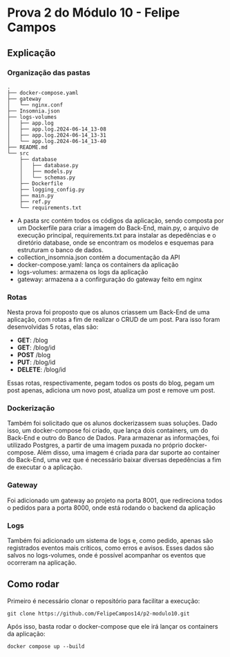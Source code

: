 # Prova 2 do Módulo 10 - Felipe Campos

## Explicação

### Organização das pastas

```
.
├── docker-compose.yaml
├── gateway
│   └── nginx.conf
├── Insomnia.json
├── logs-volumes
│   ├── app.log
│   ├── app.log.2024-06-14_13-08
│   ├── app.log.2024-06-14_13-31
│   └── app.log.2024-06-14_13-40
├── README.md
└── src
    ├── database
    │   ├── database.py
    │   ├── models.py
    │   └── schemas.py
    ├── Dockerfile
    ├── logging_config.py
    ├── main.py
    ├── ref.py
    └── requirements.txt
```

- A pasta src contém todos os códigos da aplicação, sendo composta por um Dockerfile para criar a imagem do Back-End, main.py, o arquivo de execução principal, requirements.txt para instalar as depedências e o diretório database, onde se encontram os modelos e esquemas para estruturam o banco de dados.
- collection_insomnia.json contém a documentação da API
- docker-compose.yaml: lança os containers da aplicação
- logs-volumes: armazena os logs da aplicação
- gateway: armazena a a confirguração do gateway feito em nginx

### Rotas 

Nesta prova foi proposto que os alunos criassem um Back-End de uma aplicação, com rotas a fim de realizar o CRUD de um post. Para isso foram desenvolvidas 5 rotas, elas são:

- **GET**: /blog
- **GET**: /blog/id 
- **POST** /blog
- **PUT**: /blog/id
- **DELETE**: /blog/id

Essas rotas, respectivamente, pegam todos os posts do blog, pegam um post apenas, adiciona um novo post, atualiza um post e remove um post.

### Dockerização

Também foi solicitado que os alunos dockerizassem suas soluções. Dado isso, um docker-compose foi criado, que lança dois containers, um do Back-End e outro do Banco de Dados. Para armazenar as informações, foi utilizado Postgres, a partir de uma imagem puxada no próprio docker-compose. Além disso, uma imagem é criada para dar suporte ao container do Back-End, uma vez que é necessário baixar diversas depedências a fim de executar o a aplicação.

### Gateway

Foi adicionado um gateway ao projeto na porta 8001, que redireciona todos o pedidos para a porta 8000, onde está rodando o backend da aplicação

### Logs

Também foi adicionado um sistema de logs e, como pedido, apenas são registrados eventos mais críticos, como erros e avisos. Esses dados são salvos no logs-volumes, onde é possível acompanhar os eventos que ocorreram na aplicação.

## Como rodar

Primeiro é necessário clonar o repositório para facilitar a execução:

```
git clone https://github.com/FelipeCampos14/p2-modulo10.git
```

Após isso, basta rodar o docker-compose que ele irá lançar os containers da aplicação:

```
docker compose up --build
```
